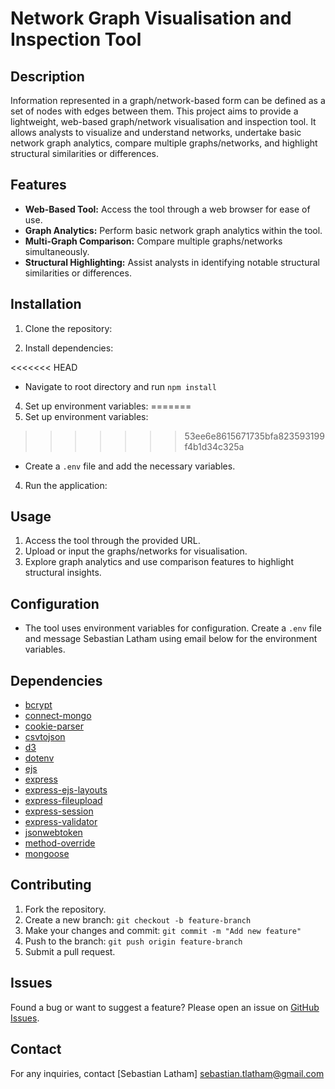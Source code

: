 # Network Graph Visualisation and Inspection Tool

## Description

Information represented in a graph/network-based form can be defined as a set of nodes with edges between them. This project aims to provide a lightweight, web-based graph/network visualisation and inspection tool. It allows analysts to visualize and understand networks, undertake basic network graph analytics, compare multiple graphs/networks, and highlight structural similarities or differences.

## Features

- **Web-Based Tool:** Access the tool through a web browser for ease of use.
- **Graph Analytics:** Perform basic network graph analytics within the tool.
- **Multi-Graph Comparison:** Compare multiple graphs/networks simultaneously.
- **Structural Highlighting:** Assist analysts in identifying notable structural similarities or differences.

## Installation

1. Clone the repository:

2. Install dependencies:

<<<<<<< HEAD
- Navigate to root directory and run `npm install`

4. Set up environment variables:
=======
3. Set up environment variables:
>>>>>>> 53ee6e8615671735bfa823593199f4b1d34c325a

- Create a `.env` file and add the necessary variables.

4. Run the application:

## Usage

1. Access the tool through the provided URL.
2. Upload or input the graphs/networks for visualisation.
3. Explore graph analytics and use comparison features to highlight structural insights.

## Configuration

- The tool uses environment variables for configuration. Create a `.env` file and message Sebastian Latham using email below for the environment variables.

## Dependencies

- [bcrypt](https://www.npmjs.com/package/bcrypt)
- [connect-mongo](https://www.npmjs.com/package/connect-mongo)
- [cookie-parser](https://www.npmjs.com/package/cookie-parser)
- [csvtojson](https://www.npmjs.com/package/csvtojson)
- [d3](https://www.npmjs.com/package/d3)
- [dotenv](https://www.npmjs.com/package/dotenv)
- [ejs](https://www.npmjs.com/package/ejs)
- [express](https://www.npmjs.com/package/express)
- [express-ejs-layouts](https://www.npmjs.com/package/express-ejs-layouts)
- [express-fileupload](https://www.npmjs.com/package/express-fileupload)
- [express-session](https://www.npmjs.com/package/express-session)
- [express-validator](https://www.npmjs.com/package/express-validator)
- [jsonwebtoken](https://www.npmjs.com/package/jsonwebtoken)
- [method-override](https://www.npmjs.com/package/method-override)
- [mongoose](https://www.npmjs.com/package/mongoose)

## Contributing

1. Fork the repository.
2. Create a new branch: `git checkout -b feature-branch`
3. Make your changes and commit: `git commit -m "Add new feature"`
4. Push to the branch: `git push origin feature-branch`
5. Submit a pull request.

## Issues

Found a bug or want to suggest a feature? Please open an issue on [GitHub Issues](https://github.com/ydusf/Network-Visualisation-Tool/issues).

## Contact

For any inquiries, contact [Sebastian Latham] sebastian.tlatham@gmail.com



